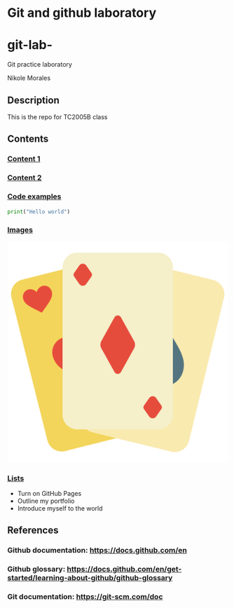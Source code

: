 # Git and github laboratory
# git-lab-
Git practice laboratory

Nikole Morales 

## Description
This is the repo for TC2005B class

## Contents 
### [Content 1](https:)
### [Content 2](https:)
### [Code examples](https:)
```python
print("Hello world")
```

### [Images](https:)
![Example Image](card-game_8244345.png)

### [Lists](https:)
- Turn on GitHub Pages
- Outline my portfolio
- Introduce myself to the world

## References 
### Github documentation: https://docs.github.com/en
### Github glossary: https://docs.github.com/en/get-started/learning-about-github/github-glossary
### Git documentation: https://git-scm.com/doc


